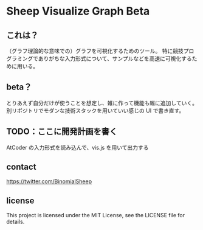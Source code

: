 # Sheep Visualize Graph Beta

## これは？

（グラフ理論的な意味での）グラフを可視化するためのツール。
特に競技プログラミングでありがちな入力形式について、サンプルなどを高速に可視化するために用いる。

## beta？

とりあえず自分だけが使うことを想定し、雑に作って機能も雑に追加していく。
別リポジトリでモダンな技術スタックを用いていい感じの UI で書き直す。

## TODO：ここに開発計画を書く

AtCoder の入力形式を読み込んで、vis.js を用いて出力する

## contact

https://twitter.com/BinomialSheep

## license

This project is licensed under the MIT License, see the LICENSE file for details.
